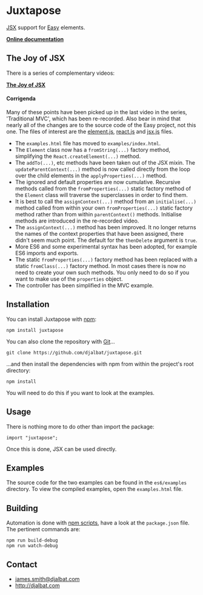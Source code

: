 # Juxtapose

[JSX](https://facebook.github.io/react/docs/jsx-in-depth.html) support for [Easy](https://github.com/djalbat/Easy) elements.

**[Online documentation](http://juxtapose.info)**

## The Joy of JSX

There is a series of complementary videos:

**[The Joy of JSX](https://vimeo.com/album/4562013)**

#### Corrigenda

Many of these points have been picked up in the last video in the series, 'Traditional MVC', which has been re-recorded. Also bear in mind that nearly all of the changes are to the source code of the Easy project, not this one. The files of interest are the [element.js](https://github.com/djalbat/Easy/blob/master/es6/element.js), [react.js](https://github.com/djalbat/Easy/blob/master/es6/react.js) and [jsx.js](https://github.com/djalbat/Easy/blob/master/es6/mixins/jsx.js) files.

- The `examples.html` file has moved to `examples/index.html`. 
- The `Element` class now has a `fromString(...)` factory method, simplifying the `React.createElement(...)` method.
- The `addTo(...)`, etc methods have been taken out of the JSX mixin. The `updateParentContext(...)` method is now called directly from the loop over the child elements in the `applyProperties(...)` method.
- The ignored and default properties are now cumulative. Recursive methods called from the `fromProperties(...)` static factory method of the `Element` class will traverse the superclasses in order to find them.
- It is best to call the `assignContext(...)` method from an `initialise(...)` method called from within your own `fromProperties(...)` static factory method rather than from within `parentContext()` methods. Initialise methods are introduced in the re-recorded video.
- The `assignContext(...)` method has been improved. It no longer returns the names of the context properties that have been assigned, there didn't seem much point. The default for the `thenDelete` argument is `true`.
- More ES6 and some experimental syntax has been adopted, for example ES6 imports and exports.
- The static `fromProperties(...)` factory method has been replaced with a static `fromClass(...)` factory method. In most cases there is now no need to create your own such methods. You only need to do so if you want to make use of the `properties` object.
- The controller has been simplified in the MVC example.

## Installation

You can install Juxtapose with [npm](https://www.npmjs.com/):

    npm install juxtapose

You can also clone the repository with [Git](https://git-scm.com/)...

    git clone https://github.com/djalbat/juxtapose.git

...and then install the dependencies with npm from within the project's root directory:

    npm install

You will need to do this if you want to look at the examples.

## Usage

There is nothing more to do other than import the package:

```
import "juxtapose";
```

Once this is done, JSX can be used directly.

## Examples

The source code for the two examples can be found in the `es6/examples` directory. To view the compiled examples, open the `examples.html` file.

## Building

Automation is done with [npm scripts](https://docs.npmjs.com/misc/scripts), have a look at the `package.json` file. The pertinent commands are:

    npm run build-debug
    npm run watch-debug
    
## Contact

- james.smith@djalbat.com
- http://djalbat.com
